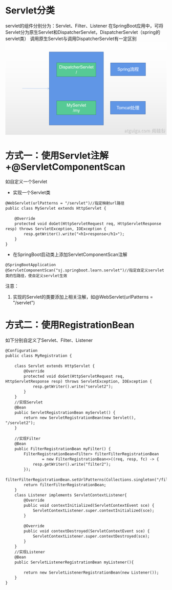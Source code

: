 # Servlet分类
servlet的组件分别分为：Servlet、Filter、Listener
在SpringBoot应用中，可将Servlet分为原生Servlet和DispatcherServlet，DispatcherServlet（spring的servlet类）
调用原生Servlet与调用DispatcherServlet有一定区别
![两种Servlet路径](1.png)

# 方式一：使用Servlet注解+@ServletComponentScan
如自定义一个Servlet
* 实现一个Servlet类
```text
@WebServlet(urlPatterns = "/servlet")//指定映射url路径
public class MyServlet extends HttpServlet {

    @Override
    protected void doGet(HttpServletRequest req, HttpServletResponse resp) throws ServletException, IOException {
        resp.getWriter().write("<h1>response</h1>");
    }
}
```
* 在SpringBoot启动类上添加ServletComponentScan注解
```text
@SpringBootApplication
@ServletComponentScan("sj.springboot.learn.servlet")//指定自定义servlet类的包路径，使自定义servlet生效
```
注意：
1. 实现的Servlet的类要添加上相关注解，如@WebServlet(urlPatterns = "/servlet")

# 方式二：使用RegistrationBean
如下分别自定义了Servlet、Filter、Listener
```text
@Configuration
public class MyRegistration {

    class Servlet extends HttpServlet {
        @Override
        protected void doGet(HttpServletRequest req, HttpServletResponse resp) throws ServletException, IOException {
            resp.getWriter().write("servlet2");
        }
    }
    //实现Servlet
    @Bean
    public ServletRegistrationBean myServlet() {
        return new ServletRegistrationBean(new Servlet(), "/servlet2");
    }

    //实现Filter
    @Bean
    public FilterRegistrationBean myFilter() {
        FilterRegistrationBean<Filter> filterFilterRegistrationBean
                = new FilterRegistrationBean<>((req, resp, fc) -> {
            resp.getWriter().write("filter2");
        });
        filterFilterRegistrationBean.setUrlPatterns(Collections.singleton("/filter2/*"));
        return filterFilterRegistrationBean;
    }
    class Listener implements ServletContextListener{
        @Override
        public void contextInitialized(ServletContextEvent sce) {
            ServletContextListener.super.contextInitialized(sce);
        }

        @Override
        public void contextDestroyed(ServletContextEvent sce) {
            ServletContextListener.super.contextDestroyed(sce);
        }
    }
    //实现Listener
    @Bean
    public ServletListenerRegistrationBean myListener(){
      
        return new ServletListenerRegistrationBean(new Listener());
    }
}
```